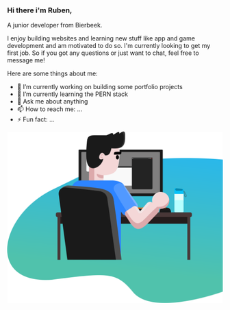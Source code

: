 ### Hi there i'm Ruben,
A junior developer from Bierbeek. 

I enjoy building websites and learning new stuff like app and game development and am motivated to do so.
I'm currently looking to get my first job. So if you got any questions or just want to chat, feel free to message me!

Here are some things about me:

- 🔭 I’m currently working on building some portfolio projects
- 🌱 I’m currently learning the PERN stack
- 💬 Ask me about anything
- 📫 How to reach me: ...
- ⚡ Fun fact: ...

<img src="bureau3000.png" align="right" />
